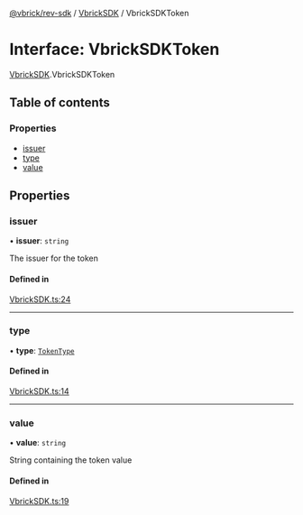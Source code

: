 [@vbrick/rev-sdk](../README.md) / [VbrickSDK](../modules/VbrickSDK.md) / VbrickSDKToken

# Interface: VbrickSDKToken

[VbrickSDK](../modules/VbrickSDK.md).VbrickSDKToken

## Table of contents

### Properties

- [issuer](VbrickSDK.VbrickSDKToken.md#issuer)
- [type](VbrickSDK.VbrickSDKToken.md#type)
- [value](VbrickSDK.VbrickSDKToken.md#value)

## Properties

### issuer

• **issuer**: `string`

The issuer for the token

#### Defined in

[VbrickSDK.ts:24](https://github.com/vbrick/rev-sdk-js/blob/8587b78/src/VbrickSDK.ts#L24)

___

### type

• **type**: [`TokenType`](../enums/VbrickSDK.TokenType.md)

#### Defined in

[VbrickSDK.ts:14](https://github.com/vbrick/rev-sdk-js/blob/8587b78/src/VbrickSDK.ts#L14)

___

### value

• **value**: `string`

String containing the token value

#### Defined in

[VbrickSDK.ts:19](https://github.com/vbrick/rev-sdk-js/blob/8587b78/src/VbrickSDK.ts#L19)
